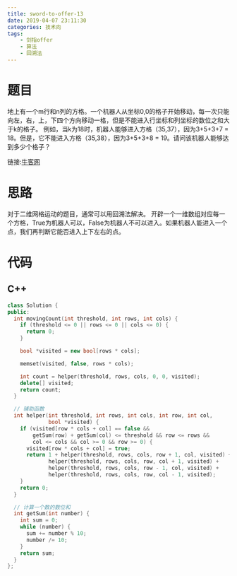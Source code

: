 ```yaml
---
title: sword-to-offer-13
date: 2019-04-07 23:11:30
categories: 技术向
tags:
    - 剑指offer
    - 算法
    - 回溯法
---
```


# 题目

地上有一个m行和n列的方格。一个机器人从坐标0,0的格子开始移动，每一次只能向左，右，上，下四个方向移动一格，但是不能进入行坐标和列坐标的数位之和大于k的格子。 例如，当k为18时，机器人能够进入方格（35,37），因为3+5+3+7 = 18。但是，它不能进入方格（35,38），因为3+5+3+8 = 19。请问该机器人能够达到多少个格子？

链接:[牛客网](https://www.nowcoder.com/practice/6e5207314b5241fb83f2329e89fdecc8?tpId=13&tqId=11219&tPage=1&rp=1&ru=/ta/coding-interviews&qru=/ta/coding-interviews/question-ranking)

# 思路

对于二维网格运动的题目，通常可以用回溯法解决。
开辟一个一维数组对应每一个方格，True为机器人可以，False为机器人不可以进入。如果机器人能进入一个点，我们再判断它能否进入上下左右的点。

# 代码
## C++
```c++
class Solution {
public:
  int movingCount(int threshold, int rows, int cols) {
    if (threshold <= 0 || rows <= 0 || cols <= 0) {
      return 0;
    }

    bool *visited = new bool[rows * cols];

    memset(visited, false, rows * cols);

    int count = helper(threshold, rows, cols, 0, 0, visited);
    delete[] visited;
    return count;
  }

  // 辅助函数
  int helper(int threshold, int rows, int cols, int row, int col,
             bool *visited) {
    if (visited[row * cols + col] == false &&
        getSum(row) + getSum(col) <= threshold && row <= rows &&
        col <= cols && col >= 0 && row >= 0) {
      visited[row * cols + col] = true;
      return 1 + helper(threshold, rows, cols, row + 1, col, visited) +
             helper(threshold, rows, cols, row, col + 1, visited) +
             helper(threshold, rows, cols, row - 1, col, visited) +
             helper(threshold, rows, cols, row, col - 1, visited);
    }
    return 0;
  }

  // 计算一个数的数位和
  int getSum(int number) {
    int sum = 0;
    while (number) {
      sum += number % 10;
      number /= 10;
    }
    return sum;
  }
};
```
